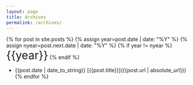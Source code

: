 ```yaml
---
layout: page
title: Archives
permalink: /archives/
---
```

{% for post in site.posts %}
{% assign year=post.date | date: "%Y" %}
{% assign nyear=post.next.date | date: "%Y" %}
{% if year != nyear %}
<span style="font-size:30px">
<span class="fa-layers fa-fw"><i class="fa fa-calendar"></i></span>
{{year}}</span>
{% endif %}
- {{post.date | date_to_string}}  [{{post.title}}]({{post.url | absolute_url}})
{% endfor %}
